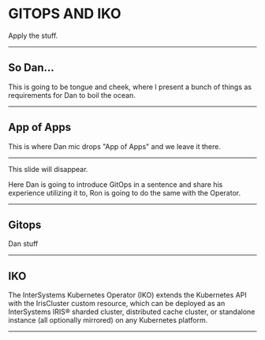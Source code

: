 <!-- .slide: data-background="#E6F7FF" -->

# GITOPS AND IKO <!-- .element: class="r-fit-text" -->

Apply the stuff. <!-- .element: class="r-fit-text" -->

---

<!-- .slide: data-background-transition="slide" data-background="https://pidtoo.github.io/gitops_iko_slides/assets/images/solution-app-of-apps.png" -->

## So Dan...
This is going to be tongue and cheek, where I present a bunch of things as requirements for Dan to boil the ocean.

---


<!-- .slide: data-background-transition="slide" data-background=https://pidtoo.github.io/gitops_iko_slides/assets/images/solution-app-of-apps.png" -->

## App of Apps
This is where Dan mic drops "App of Apps" and we leave it there.

---

This slide will disappear.

Here Dan is going to introduce GitOps in a sentence and share his experience utilizing it to, Ron is going to do the same with the Operator.

---

<!-- .slide: data-background-transition="slide" data-background="https://a-nau.github.io/assets/img/sidebar-bg.jpg" -->
## Gitops

Dan stuff

---

<!-- .slide: data-background-transition="slide" data-background="https://a-nau.github.io/assets/img/sidebar-bg.jpg" -->

## IKO 

The InterSystems Kubernetes Operator (IKO) extends the Kubernetes API with the IrisCluster custom resource, which can be deployed as an InterSystems IRIS® sharded cluster, distributed cache cluster, or standalone instance (all optionally mirrored) on any Kubernetes platform. 

---

